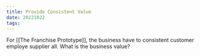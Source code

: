```yaml
---
title: Provide Consistent Value
date: 20221022
tags:
---
```


For [[The Franchise Prototype]], the business have to consistent customer employe supplier all. What is the business value?